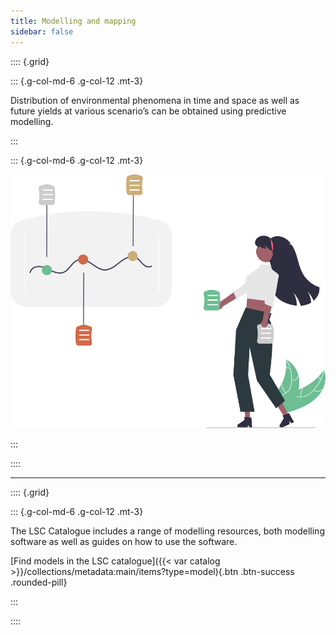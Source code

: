 ```yaml
---
title: Modelling and mapping
sidebar: false
---
```


:::: {.grid}

::: {.g-col-md-6 .g-col-12 .mt-3}

Distribution of environmental phenomena in time and space as well as future yields at various scenario’s can be obtained using predictive modelling.

:::

::: {.g-col-md-6 .g-col-12 .mt-3}

![](../img/undraw_detailed_examination_re_ieui%201modelling.svg)

:::

::::

---

:::: {.grid}

::: {.g-col-md-6 .g-col-12 .mt-3}

The LSC Catalogue includes a range of modelling resources, both modelling software as well as guides on how to use the software.

[Find models in the LSC catalogue]({{< var catalog >}}/collections/metadata:main/items?type=model){.btn .btn-success .rounded-pill}

:::

::::

<script src="https://giscus.app/client.js"
      data-repo="lsc-hubs/kenya-catalogue"
      data-repo-id="R_kgDOJxw-OQ"
      data-category="Q&A"
      data-category-id="DIC_kwDOJxw-Oc4CXVp8"
      data-mapping="title"
      data-strict="0"
      data-reactions-enabled="0"
      data-emit-metadata="0"
      data-input-position="bottom"
      data-theme="noborder_light"
      data-lang="en"
      data-loading="lazy"
      crossorigin="anonymous"
      async></script>
